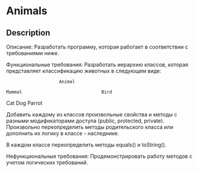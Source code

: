 # Animals
## Description
Описание:
Разработать программу, которая работает в соответствии с требованиями ниже.

Функциональные требования:
Разработать иерархию классов, которая представляет классификацию животных в следующем виде:

                        Animal

    Mammal                              Bird

Cat       Dog                           Parrot

Добавить каждому из классов произвольные свойства и методы с разными модификаторами доступа
(public, protected, private). Произвольно переопределить методы родительского класса или дополнить
их логику в классе - наследнике.

В каждом классе переопределить методы equals() и toString().

Нефункциональные требования:
Продемонстрировать работу методов с учетом логических требований.